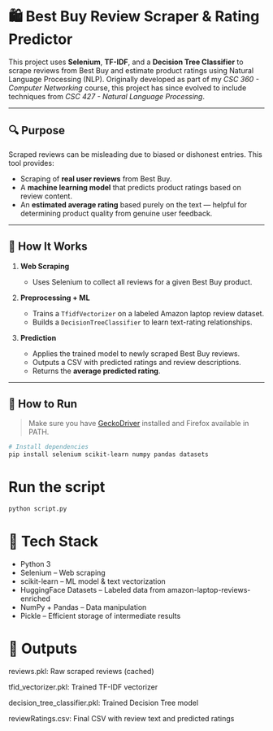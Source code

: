 # 🛍️ Best Buy Review Scraper & Rating Predictor

This project uses **Selenium**, **TF-IDF**, and a **Decision Tree Classifier** to scrape reviews from Best Buy and estimate product ratings using Natural Language Processing (NLP). Originally developed as part of my *CSC 360 - Computer Networking* course, this project has since evolved to include techniques from *CSC 427 - Natural Language Processing*.

---

## 🔍 Purpose

Scraped reviews can be misleading due to biased or dishonest entries. This tool provides:

- Scraping of **real user reviews** from Best Buy.
- A **machine learning model** that predicts product ratings based on review content.
- An **estimated average rating** based purely on the text — helpful for determining product quality from genuine user feedback.

---

## 🧠 How It Works

1. **Web Scraping**  
   - Uses Selenium to collect all reviews for a given Best Buy product.

2. **Preprocessing + ML**  
   - Trains a `TfidfVectorizer` on a labeled Amazon laptop review dataset.
   - Builds a `DecisionTreeClassifier` to learn text-rating relationships.

3. **Prediction**  
   - Applies the trained model to newly scraped Best Buy reviews.
   - Outputs a CSV with predicted ratings and review descriptions.
   - Returns the **average predicted rating**.

---

## 🚀 How to Run

> Make sure you have [GeckoDriver](https://github.com/mozilla/geckodriver/releases) installed and Firefox available in PATH.

```bash
# Install dependencies
pip install selenium scikit-learn numpy pandas datasets
```

# Run the script
```bash
python script.py
```

# 🔗 Tech Stack
* Python 3
* Selenium – Web scraping
* scikit-learn – ML model & text vectorization
* HuggingFace Datasets – Labeled data from amazon-laptop-reviews-enriched
* NumPy + Pandas – Data manipulation
* Pickle – Efficient storage of intermediate results

# 📂 Outputs
reviews.pkl: Raw scraped reviews (cached)

tfid_vectorizer.pkl: Trained TF-IDF vectorizer

decision_tree_classifier.pkl: Trained Decision Tree model

reviewRatings.csv: Final CSV with review text and predicted ratings
